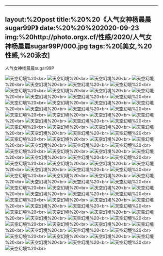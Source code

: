 ﻿---
layout:%20post
title:%20%20《人气女神杨晨晨sugar99P》
date:%20%20%202020-09-23
img:%20http://photo.orgx.cf/性感/2020/人气女神杨晨晨sugar99P/000.jpg
tags:%20[美女,%20性感,%20泳衣]
---

人气女神杨晨晨sugar99P



![天空幻境](http://photo.orgx.cf/性感/2020/人气女神杨晨晨sugar99P/001.jpg%20''天空幻境'')%20<br>
![天空幻境](http://photo.orgx.cf/性感/2020/人气女神杨晨晨sugar99P/002.jpg%20''天空幻境'')%20<br>
![天空幻境](http://photo.orgx.cf/性感/2020/人气女神杨晨晨sugar99P/003.jpg%20''天空幻境'')%20<br>
![天空幻境](http://photo.orgx.cf/性感/2020/人气女神杨晨晨sugar99P/004.jpg%20''天空幻境'')%20<br>
![天空幻境](http://photo.orgx.cf/性感/2020/人气女神杨晨晨sugar99P/005.jpg%20''天空幻境'')%20<br>
![天空幻境](http://photo.orgx.cf/性感/2020/人气女神杨晨晨sugar99P/006.jpg%20''天空幻境'')%20<br>
![天空幻境](http://photo.orgx.cf/性感/2020/人气女神杨晨晨sugar99P/007.jpg%20''天空幻境'')%20<br>
![天空幻境](http://photo.orgx.cf/性感/2020/人气女神杨晨晨sugar99P/008.jpg%20''天空幻境'')%20<br>
![天空幻境](http://photo.orgx.cf/性感/2020/人气女神杨晨晨sugar99P/009.jpg%20''天空幻境'')%20<br>
![天空幻境](http://photo.orgx.cf/性感/2020/人气女神杨晨晨sugar99P/010.jpg%20''天空幻境'')%20<br>
![天空幻境](http://photo.orgx.cf/性感/2020/人气女神杨晨晨sugar99P/011.jpg%20''天空幻境'')%20<br>
![天空幻境](http://photo.orgx.cf/性感/2020/人气女神杨晨晨sugar99P/012.jpg%20''天空幻境'')%20<br>
![天空幻境](http://photo.orgx.cf/性感/2020/人气女神杨晨晨sugar99P/013.jpg%20''天空幻境'')%20<br>
![天空幻境](http://photo.orgx.cf/性感/2020/人气女神杨晨晨sugar99P/014.jpg%20''天空幻境'')%20<br>
![天空幻境](http://photo.orgx.cf/性感/2020/人气女神杨晨晨sugar99P/015.jpg%20''天空幻境'')%20<br>
![天空幻境](http://photo.orgx.cf/性感/2020/人气女神杨晨晨sugar99P/016.jpg%20''天空幻境'')%20<br>
![天空幻境](http://photo.orgx.cf/性感/2020/人气女神杨晨晨sugar99P/017.jpg%20''天空幻境'')%20<br>
![天空幻境](http://photo.orgx.cf/性感/2020/人气女神杨晨晨sugar99P/018.jpg%20''天空幻境'')%20<br>
![天空幻境](http://photo.orgx.cf/性感/2020/人气女神杨晨晨sugar99P/019.jpg%20''天空幻境'')%20<br>
![天空幻境](http://photo.orgx.cf/性感/2020/人气女神杨晨晨sugar99P/020.jpg%20''天空幻境'')%20<br>
![天空幻境](http://photo.orgx.cf/性感/2020/人气女神杨晨晨sugar99P/021.jpg%20''天空幻境'')%20<br>
![天空幻境](http://photo.orgx.cf/性感/2020/人气女神杨晨晨sugar99P/022.jpg%20''天空幻境'')%20<br>
![天空幻境](http://photo.orgx.cf/性感/2020/人气女神杨晨晨sugar99P/023.jpg%20''天空幻境'')%20<br>
![天空幻境](http://photo.orgx.cf/性感/2020/人气女神杨晨晨sugar99P/024.jpg%20''天空幻境'')%20<br>
![天空幻境](http://photo.orgx.cf/性感/2020/人气女神杨晨晨sugar99P/025.jpg%20''天空幻境'')%20<br>
![天空幻境](http://photo.orgx.cf/性感/2020/人气女神杨晨晨sugar99P/026.jpg%20''天空幻境'')%20<br>
![天空幻境](http://photo.orgx.cf/性感/2020/人气女神杨晨晨sugar99P/027.jpg%20''天空幻境'')%20<br>
![天空幻境](http://photo.orgx.cf/性感/2020/人气女神杨晨晨sugar99P/028.jpg%20''天空幻境'')%20<br>
![天空幻境](http://photo.orgx.cf/性感/2020/人气女神杨晨晨sugar99P/029.jpg%20''天空幻境'')%20<br>
![天空幻境](http://photo.orgx.cf/性感/2020/人气女神杨晨晨sugar99P/030.jpg%20''天空幻境'')%20<br>
![天空幻境](http://photo.orgx.cf/性感/2020/人气女神杨晨晨sugar99P/031.jpg%20''天空幻境'')%20<br>
![天空幻境](http://photo.orgx.cf/性感/2020/人气女神杨晨晨sugar99P/032.jpg%20''天空幻境'')%20<br>
![天空幻境](http://photo.orgx.cf/性感/2020/人气女神杨晨晨sugar99P/033.jpg%20''天空幻境'')%20<br>
![天空幻境](http://photo.orgx.cf/性感/2020/人气女神杨晨晨sugar99P/034.jpg%20''天空幻境'')%20<br>
![天空幻境](http://photo.orgx.cf/性感/2020/人气女神杨晨晨sugar99P/035.jpg%20''天空幻境'')%20<br>
![天空幻境](http://photo.orgx.cf/性感/2020/人气女神杨晨晨sugar99P/036.jpg%20''天空幻境'')%20<br>
![天空幻境](http://photo.orgx.cf/性感/2020/人气女神杨晨晨sugar99P/037.jpg%20''天空幻境'')%20<br>
![天空幻境](http://photo.orgx.cf/性感/2020/人气女神杨晨晨sugar99P/038.jpg%20''天空幻境'')%20<br>
![天空幻境](http://photo.orgx.cf/性感/2020/人气女神杨晨晨sugar99P/039.jpg%20''天空幻境'')%20<br>
![天空幻境](http://photo.orgx.cf/性感/2020/人气女神杨晨晨sugar99P/040.jpg%20''天空幻境'')%20<br>
![天空幻境](http://photo.orgx.cf/性感/2020/人气女神杨晨晨sugar99P/041.jpg%20''天空幻境'')%20<br>
![天空幻境](http://photo.orgx.cf/性感/2020/人气女神杨晨晨sugar99P/042.jpg%20''天空幻境'')%20<br>
![天空幻境](http://photo.orgx.cf/性感/2020/人气女神杨晨晨sugar99P/043.jpg%20''天空幻境'')%20<br>
![天空幻境](http://photo.orgx.cf/性感/2020/人气女神杨晨晨sugar99P/044.jpg%20''天空幻境'')%20<br>
![天空幻境](http://photo.orgx.cf/性感/2020/人气女神杨晨晨sugar99P/045.jpg%20''天空幻境'')%20<br>
![天空幻境](http://photo.orgx.cf/性感/2020/人气女神杨晨晨sugar99P/046.jpg%20''天空幻境'')%20<br>
![天空幻境](http://photo.orgx.cf/性感/2020/人气女神杨晨晨sugar99P/047.jpg%20''天空幻境'')%20<br>
![天空幻境](http://photo.orgx.cf/性感/2020/人气女神杨晨晨sugar99P/048.jpg%20''天空幻境'')%20<br>
![天空幻境](http://photo.orgx.cf/性感/2020/人气女神杨晨晨sugar99P/049.jpg%20''天空幻境'')%20<br>
![天空幻境](http://photo.orgx.cf/性感/2020/人气女神杨晨晨sugar99P/050.jpg%20''天空幻境'')%20<br>
![天空幻境](http://photo.orgx.cf/性感/2020/人气女神杨晨晨sugar99P/051.jpg%20''天空幻境'')%20<br>
![天空幻境](http://photo.orgx.cf/性感/2020/人气女神杨晨晨sugar99P/052.jpg%20''天空幻境'')%20<br>
![天空幻境](http://photo.orgx.cf/性感/2020/人气女神杨晨晨sugar99P/053.jpg%20''天空幻境'')%20<br>
![天空幻境](http://photo.orgx.cf/性感/2020/人气女神杨晨晨sugar99P/054.jpg%20''天空幻境'')%20<br>
![天空幻境](http://photo.orgx.cf/性感/2020/人气女神杨晨晨sugar99P/055.jpg%20''天空幻境'')%20<br>
![天空幻境](http://photo.orgx.cf/性感/2020/人气女神杨晨晨sugar99P/056.jpg%20''天空幻境'')%20<br>
![天空幻境](http://photo.orgx.cf/性感/2020/人气女神杨晨晨sugar99P/057.jpg%20''天空幻境'')%20<br>
![天空幻境](http://photo.orgx.cf/性感/2020/人气女神杨晨晨sugar99P/058.jpg%20''天空幻境'')%20<br>
![天空幻境](http://photo.orgx.cf/性感/2020/人气女神杨晨晨sugar99P/059.jpg%20''天空幻境'')%20<br>
![天空幻境](http://photo.orgx.cf/性感/2020/人气女神杨晨晨sugar99P/060.jpg%20''天空幻境'')%20<br>
![天空幻境](http://photo.orgx.cf/性感/2020/人气女神杨晨晨sugar99P/061.jpg%20''天空幻境'')%20<br>
![天空幻境](http://photo.orgx.cf/性感/2020/人气女神杨晨晨sugar99P/062.jpg%20''天空幻境'')%20<br>
![天空幻境](http://photo.orgx.cf/性感/2020/人气女神杨晨晨sugar99P/063.jpg%20''天空幻境'')%20<br>
![天空幻境](http://photo.orgx.cf/性感/2020/人气女神杨晨晨sugar99P/064.jpg%20''天空幻境'')%20<br>
![天空幻境](http://photo.orgx.cf/性感/2020/人气女神杨晨晨sugar99P/065.jpg%20''天空幻境'')%20<br>
![天空幻境](http://photo.orgx.cf/性感/2020/人气女神杨晨晨sugar99P/066.jpg%20''天空幻境'')%20<br>
![天空幻境](http://photo.orgx.cf/性感/2020/人气女神杨晨晨sugar99P/067.jpg%20''天空幻境'')%20<br>
![天空幻境](http://photo.orgx.cf/性感/2020/人气女神杨晨晨sugar99P/068.jpg%20''天空幻境'')%20<br>
![天空幻境](http://photo.orgx.cf/性感/2020/人气女神杨晨晨sugar99P/069.jpg%20''天空幻境'')%20<br>
![天空幻境](http://photo.orgx.cf/性感/2020/人气女神杨晨晨sugar99P/070.jpg%20''天空幻境'')%20<br>
![天空幻境](http://photo.orgx.cf/性感/2020/人气女神杨晨晨sugar99P/071.jpg%20''天空幻境'')%20<br>
![天空幻境](http://photo.orgx.cf/性感/2020/人气女神杨晨晨sugar99P/072.jpg%20''天空幻境'')%20<br>
![天空幻境](http://photo.orgx.cf/性感/2020/人气女神杨晨晨sugar99P/073.jpg%20''天空幻境'')%20<br>
![天空幻境](http://photo.orgx.cf/性感/2020/人气女神杨晨晨sugar99P/074.jpg%20''天空幻境'')%20<br>
![天空幻境](http://photo.orgx.cf/性感/2020/人气女神杨晨晨sugar99P/075.jpg%20''天空幻境'')%20<br>
![天空幻境](http://photo.orgx.cf/性感/2020/人气女神杨晨晨sugar99P/076.jpg%20''天空幻境'')%20<br>
![天空幻境](http://photo.orgx.cf/性感/2020/人气女神杨晨晨sugar99P/077.jpg%20''天空幻境'')%20<br>
![天空幻境](http://photo.orgx.cf/性感/2020/人气女神杨晨晨sugar99P/078.jpg%20''天空幻境'')%20<br>
![天空幻境](http://photo.orgx.cf/性感/2020/人气女神杨晨晨sugar99P/079.jpg%20''天空幻境'')%20<br>
![天空幻境](http://photo.orgx.cf/性感/2020/人气女神杨晨晨sugar99P/080.jpg%20''天空幻境'')%20<br>
![天空幻境](http://photo.orgx.cf/性感/2020/人气女神杨晨晨sugar99P/081.jpg%20''天空幻境'')%20<br>
![天空幻境](http://photo.orgx.cf/性感/2020/人气女神杨晨晨sugar99P/082.jpg%20''天空幻境'')%20<br>
![天空幻境](http://photo.orgx.cf/性感/2020/人气女神杨晨晨sugar99P/083.jpg%20''天空幻境'')%20<br>
![天空幻境](http://photo.orgx.cf/性感/2020/人气女神杨晨晨sugar99P/084.jpg%20''天空幻境'')%20<br>
![天空幻境](http://photo.orgx.cf/性感/2020/人气女神杨晨晨sugar99P/085.jpg%20''天空幻境'')%20<br>
![天空幻境](http://photo.orgx.cf/性感/2020/人气女神杨晨晨sugar99P/086.jpg%20''天空幻境'')%20<br>
![天空幻境](http://photo.orgx.cf/性感/2020/人气女神杨晨晨sugar99P/087.jpg%20''天空幻境'')%20<br>
![天空幻境](http://photo.orgx.cf/性感/2020/人气女神杨晨晨sugar99P/088.jpg%20''天空幻境'')%20<br>
![天空幻境](http://photo.orgx.cf/性感/2020/人气女神杨晨晨sugar99P/089.jpg%20''天空幻境'')%20<br>
![天空幻境](http://photo.orgx.cf/性感/2020/人气女神杨晨晨sugar99P/090.jpg%20''天空幻境'')%20<br>
![天空幻境](http://photo.orgx.cf/性感/2020/人气女神杨晨晨sugar99P/091.jpg%20''天空幻境'')%20<br>
![天空幻境](http://photo.orgx.cf/性感/2020/人气女神杨晨晨sugar99P/092.jpg%20''天空幻境'')%20<br>
![天空幻境](http://photo.orgx.cf/性感/2020/人气女神杨晨晨sugar99P/093.jpg%20''天空幻境'')%20<br>
![天空幻境](http://photo.orgx.cf/性感/2020/人气女神杨晨晨sugar99P/094.jpg%20''天空幻境'')%20<br>
![天空幻境](http://photo.orgx.cf/性感/2020/人气女神杨晨晨sugar99P/095.jpg%20''天空幻境'')%20<br>
![天空幻境](http://photo.orgx.cf/性感/2020/人气女神杨晨晨sugar99P/096.jpg%20''天空幻境'')%20<br>
![天空幻境](http://photo.orgx.cf/性感/2020/人气女神杨晨晨sugar99P/097.jpg%20''天空幻境'')%20<br>
![天空幻境](http://photo.orgx.cf/性感/2020/人气女神杨晨晨sugar99P/098.jpg%20''天空幻境'')%20<br>
![天空幻境](http://photo.orgx.cf/性感/2020/人气女神杨晨晨sugar99P/099.jpg%20''天空幻境'')%20<br>